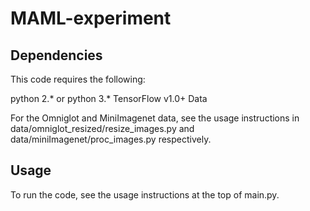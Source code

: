 # MAML-experiment


## Dependencies

This code requires the following:

python 2.* or python 3.*
TensorFlow v1.0+
Data

For the Omniglot and MiniImagenet data, see the usage instructions in data/omniglot_resized/resize_images.py and data/miniImagenet/proc_images.py respectively.

## Usage

To run the code, see the usage instructions at the top of main.py.
